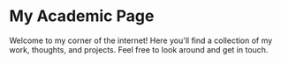 # My Academic Page 

Welcome to my corner of the internet! Here you'll find a collection of my work, thoughts, and projects. Feel free to look around and get in touch.